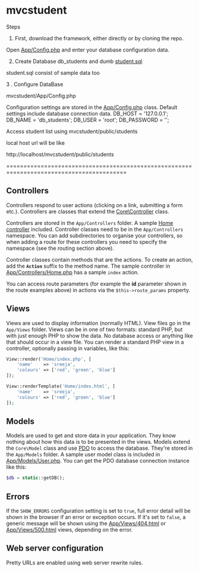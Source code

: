 # mvcstudent

Steps

 1. First, download the framework, either directly or by cloning the repo.
 
 Open [App/Config.php](App/Config.php) and enter your database configuration data.

 2. Create Database db_students and dumb [student.sql](student.sql)
 
   student.sql consist of sample data too

3 . Configure DataBase

 mvcstudent/App/Config.php           

Configuration settings are stored in the [App/Config.php](App/Config.php) class. Default settings include database connection data.
DB_HOST = '127.0.0.1';
 DB_NAME = 'db_students';
 DB_USER = 'root';
DB_PASSWORD = '';

Access student list using  mvcstudent/public/students 

local host url will be like

http://localhost/mvcstudent/public/students   

=========================================================================================

## Controllers

Controllers respond to user actions (clicking on a link, submitting a form etc.). Controllers are classes that extend the [Core\Controller](Core/Controller.php) class.

Controllers are stored in the `App/Controllers` folder. A sample [Home controller](App/Controllers/Home.php) included. Controller classes need to be in the `App/Controllers` namespace. You can add subdirectories to organise your controllers, so when adding a route for these controllers you need to specify the namespace (see the routing section above).

Controller classes contain methods that are the actions. To create an action, add the **`Action`** suffix to the method name. The sample controller in [App/Controllers/Home.php](App/Controllers/Home.php) has a sample `index` action.

You can access route parameters (for example the **id** parameter shown in the route examples above) in actions via the `$this->route_params` property.


## Views

Views are used to display information (normally HTML). View files go in the `App/Views` folder. Views can be in one of two formats: standard PHP, but with just enough PHP to show the data. No database access or anything like that should occur in a view file. You can render a standard PHP view in a controller, optionally passing in variables, like this:

```php
View::render('Home/index.php', [
    'name'    => 'sreeja',
    'colours' => ['red', 'green', 'blue']
]);
```


```php
View::renderTemplate('Home/index.html', [
    'name'    => 'sreeja',
    'colours' => ['red', 'green', 'blue']
]);
```


## Models

Models are used to get and store data in your application. They know nothing about how this data is to be presented in the views. Models extend the `Core\Model` class and use [PDO](http://php.net/manual/en/book.pdo.php) to access the database. They're stored in the `App/Models` folder. A sample user model class is included in [App/Models/User.php](App/Models/User.php). You can get the PDO database connection instance like this:

```php
$db = static::getDB();
```

## Errors

If the `SHOW_ERRORS` configuration setting is set to `true`, full error detail will be shown in the browser if an error or exception occurs. If it's set to `false`, a generic message will be shown using the [App/Views/404.html](App/Views/404.html) or [App/Views/500.html](App/Views/500.html) views, depending on the error.

## Web server configuration

Pretty URLs are enabled using web server rewrite rules. 
